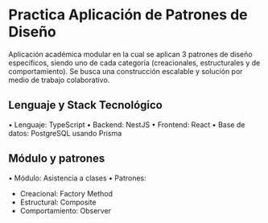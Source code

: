 # Practica Aplicación de Patrones de Diseño
Aplicación académica modular en la cual se aplican 3 patrones de diseño específicos, siendo uno de cada categoría (creacionales, estructurales y de comportamiento). Se busca una construcción escalable y solución por medio de trabajo colaborativo.

## Lenguaje y Stack Tecnológico
• Lenguaje: TypeScript
• Backend: NestJS
• Frontend: React
• Base de datos: PostgreSQL usando Prisma

## Módulo y patrones
• Módulo: Asistencia a clases
• Patrones:
  - Creacional: Factory Method
  - Estructural: Composite
  - Comportamiento: Observer

